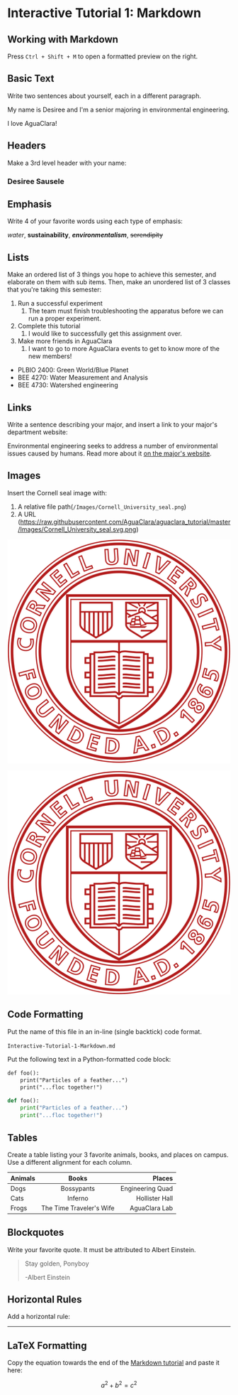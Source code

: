 # Interactive Tutorial 1: Markdown

## Working with Markdown

Press `Ctrl + Shift + M` to open a formatted preview on the right.

## Basic Text

Write two sentences about yourself, each in a different paragraph.

My name is Desiree and I'm a senior majoring in environmental engineering.

I love AguaClara!

## Headers

Make a 3rd level header with your name:

### Desiree Sausele

## Emphasis

Write 4 of your favorite words using each type of emphasis:

*water*, **sustainability**, ***environmentalism***, ~~serendipity~~

## Lists

Make an ordered list of 3 things you hope to achieve this semester, and elaborate on them with sub items. Then, make an unordered list of 3 classes that you're taking this semester:

1. Run a successful experiment
    1. The team must finish troubleshooting the apparatus before we can run a proper experiment.
2. Complete this tutorial
    1. I would like to successfully get this assignment over.
3. Make more friends in AguaClara
    1. I want to go to more AguaClara events to get to know more of the new members!

- PLBIO 2400: Green World/Blue Planet
- BEE 4270: Water Measurement and Analysis
- BEE 4730: Watershed engineering

## Links

Write a sentence describing your major, and insert a link to your major's department website:

Environmental engineering seeks to address a number of environmental issues caused by humans. Read more about it [on the major's website](https://enve.cornell.edu/).

## Images

Insert the Cornell seal image with:
  1. A relative file path(`/Images/Cornell_University_seal.png`)
  2. A URL (https://raw.githubusercontent.com/AguaClara/aguaclara_tutorial/master/Images/Cornell_University_seal.svg.png)


![CornellSeal](/Images/Cornell_University_seal.png)

![CornellSeal](https://raw.githubusercontent.com/AguaClara/aguaclara_tutorial/master/Images/Cornell_University_seal.png)

## Code Formatting

Put the name of this file in an in-line (single backtick) code format.

`Interactive-Tutorial-1-Markdown.md`

Put the following text in a Python-formatted code block:

```
def foo():
    print("Particles of a feather...")
    print("...floc together!")
```

```python
def foo():
    print("Particles of a feather...")
    print("...floc together!")
```



## Tables

Create a table listing your 3 favorite animals, books, and places on campus. Use a different alignment for each column.

| Animals|   Books  |  Places   |
|:---------- | :---: |  --------: |
| Dogs  |  Bossypants|   Engineering Quad  |
| Cats   |   Inferno |   Hollister Hall  |
|  Frogs|  The Time Traveler's Wife   |  AguaClara Lab   |<!--- Write your answer here. --->


## Blockquotes

Write your favorite quote. It must be attributed to Albert Einstein.

> Stay golden, Ponyboy
>
> -Albert Einstein

## Horizontal Rules

Add a horizontal rule:

---

## LaTeX Formatting

Copy the equation towards the end of the [Markdown tutorial](https://github.com/AguaClara/aguaclara_tutorial/wiki/Markdown#latex-formatting) and paste it here:

$$ a^2 + b^2 = c^2 $$
